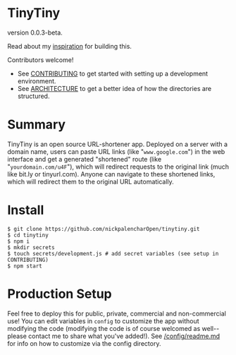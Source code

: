 # TinyTiny
version 0.0.3-beta.

Read about my [inspiration](https://www.nickpalenchar.com/url-shortener) for building this.

Contributors welcome! 
+ See [CONTRIBUTING](https://github.com/nickpalencharOpen/tinytiny/blob/master/CONTRIBUTING.md) to get started with setting up a development environment.
+ See [ARCHITECTURE](https://github.com/nickpalencharOpen/tinytiny/blob/master/config/readme.md) to get a better idea of how the directories are structured.

# Summary

TinyTiny is an open source URL-shortener app. Deployed on a server with a domain name, users can paste URL links (like "`www.google.com`") in the web interface and get a generated "shortened" route (like "`yourdomain.com/u4F`"), which will redirect requests to the original link (much like bit.ly or tinyurl.com). Anyone can navigate to these shortened links, which will redirect them to the original URL automatically.

# Install

```shell
$ git clone https://github.com/nickpalencharOpen/tinytiny.git
$ cd tinytiny
$ npm i
$ mkdir secrets
$ touch secrets/development.js # add secret variables (see setup in CONTRIBUTING)
$ npm start
```

# Production Setup

Feel free to deploy this for public, private, commercial and non-commercial use! You can edit variables in `config` to customize the app without modifying the code (modifying the code is of course welcomed as well--please contact me to share what you've added!). See [/config/readme.md](https://github.com/nickpalencharOpen/tinytiny/blob/master/config/readme.md) for info on how to customize via the config directory.
